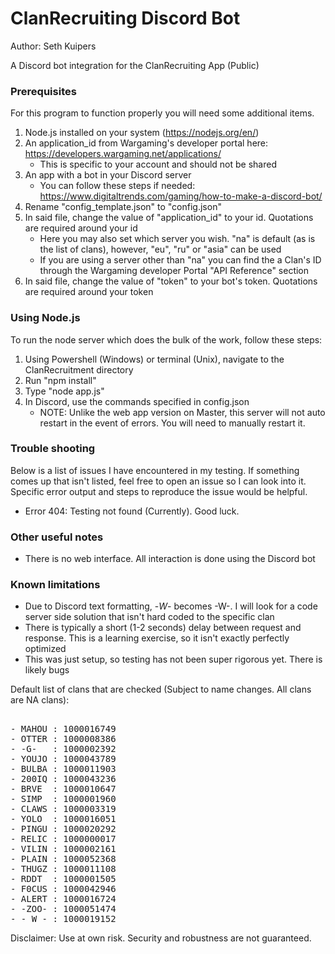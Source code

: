 # ClanRecruiting Discord Bot
Author: Seth Kuipers  
  
A Discord bot integration for the ClanRecruiting App (Public)
  
### Prerequisites  

For this program to function properly you will need some additional items.  
1. Node.js installed on your system (https://nodejs.org/en/)
2. An application_id from Wargaming's developer portal here: https://developers.wargaming.net/applications/  
   * This is specific to your account and should not be shared
3. An app with a bot in your Discord server
   * You can follow these steps if needed: https://www.digitaltrends.com/gaming/how-to-make-a-discord-bot/
4. Rename "config_template.json" to "config.json"  
5. In said file, change the value of "application_id" to your id. Quotations are required around your id
   * Here you may also set which server you wish. "na" is default (as is the list of clans), however, "eu", "ru" or "asia" can be used
   * If you are using a server other than "na" you can find the a Clan's ID through the Wargaming developer Portal "API Reference" section  
6. In said file, change the value of "token" to your bot's token. Quotations are required around your token 
 
### Using Node.js  
  
To run the node server which does the bulk of the work, follow these steps:  
1. Using Powershell (Windows) or terminal (Unix), navigate to the ClanRecruitment directory  
2. Run "npm install"  
3. Type "node app.js"
4. In Discord, use the commands specified in config.json
   * NOTE: Unlike the web app version on Master, this server will not auto restart in the event of errors. You will need to manually restart it.
  
### Trouble shooting
  
Below is a list of issues I have encountered in my testing. If something comes up that isn't listed, feel free to open an issue so I can look into it. Specific error output and steps to reproduce the issue would be helpful.  
  
- Error 404: Testing not found (Currently). Good luck.
  
###  Other useful notes  
  
- There is no web interface. All interaction is done using the Discord bot
  
### Known limitations  
  
- Due to Discord text formatting, -_W_- becomes -W-. I will look for a code server side solution that isn't hard coded to the specific clan
- There is typically a short (1-2 seconds) delay between request and response. This is a learning exercise, so it isn't exactly perfectly optimized
- This was just setup, so testing has not been super rigorous yet. There is likely bugs

Default list of clans that are checked (Subject to name changes. All clans are NA clans):  
<pre>  
- MAHOU : 1000016749  
- OTTER : 1000008386  
- -G-   : 1000002392  
- YOUJO : 1000043789  
- BULBA : 1000011903  
- 200IQ : 1000043236  
- BRVE  : 1000010647  
- SIMP  : 1000001960  
- CLAWS : 1000003319  
- YOLO  : 1000016051  
- PINGU : 1000020292  
- RELIC : 1000000017  
- VILIN : 1000002161  
- PLAIN : 1000052368
- THUGZ : 1000011108
- RDDT  : 1000001505
- F0CUS : 1000042946  
- ALERT : 1000016724  
- -ZOO- : 1000051474  
- -_W_- : 1000019152
</pre>  
  
Disclaimer: Use at own risk. Security and robustness are not guaranteed.  
